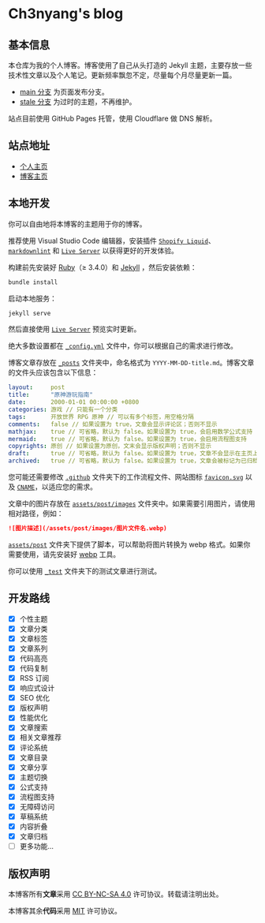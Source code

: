 # Ch3nyang's blog

## 基本信息

本仓库为我的个人博客。博客使用了自己从头打造的 Jekyll 主题，主要存放一些技术性文章以及个人笔记。更新频率飘忽不定，尽量每个月尽量更新一篇。

- [main 分支](https://github.com/WCY-dt/blog/tree/main) 为页面发布分支。
- [stale 分支](https://github.com/WCY-dt/blog/tree/stale) 为过时的主题，不再维护。

站点目前使用 GitHub Pages 托管，使用 Cloudflare 做 DNS 解析。

## 站点地址

- [个人主页](https://ch3nyang.top/)
- [博客主页](https://blog.ch3nyang.top/)

## 本地开发

你可以自由地将本博客的主题用于你的博客。

推荐使用 Visual Studio Code 编辑器，安装插件 [`Shopify Liquid`](https://marketplace.visualstudio.com/items?itemName=Shopify.theme-check-vscode)、[`markdownlint`](https://marketplace.visualstudio.com/items?itemName=DavidAnson.vscode-markdownlint) 和 [`Live Server`](https://marketplace.visualstudio.com/items?itemName=ritwickdey.LiveServer) 以获得更好的开发体验。

构建前先安装好 [Ruby](https://rubyinstaller.org/downloads/)（≥ 3.4.0）和 [Jekyll](https://jekyllrb.com/docs/installation/) ，然后安装依赖：

```bash
bundle install
```

启动本地服务：

```bash
jekyll serve
```

然后直接使用 [`Live Server`](https://marketplace.visualstudio.com/items?itemName=ritwickdey.LiveServer) 预览实时更新。

绝大多数设置都在 [`_config.yml`](./_config.yml) 文件中，你可以根据自己的需求进行修改。

博客文章存放在 [`_posts`](./_posts) 文件夹中，命名格式为 `YYYY-MM-DD-title.md`。博客文章的文件头应该包含以下信息：

```yaml
layout:     post
title:      "原神游玩指南"
date:       2000-01-01 00:00:00 +0800
categories: 游戏 // 只能有一个分类
tags:       开放世界 RPG 原神 // 可以有多个标签，用空格分隔
comments:   false // 如果设置为 true，文章会显示评论区；否则不显示
mathjax:    true // 可省略，默认为 false。如果设置为 true，会启用数学公式支持
mermaid:    true // 可省略，默认为 false。如果设置为 true，会启用流程图支持
copyrights: 原创 // 如果设置为原创，文末会显示版权声明；否则不显示
draft:      true // 可省略，默认为 false。如果设置为 true，文章不会显示在主页上
archived:   true // 可省略，默认为 false。如果设置为 true，文章会被标记为已归档
```

您可能还需要修改 [`.github`](./.github) 文件夹下的工作流程文件、网站图标 [`favicon.svg`](./favicon.svg) 以及 [`CNAME`](./CNAME)，以适应您的需求。

文章中的图片存放在 [`assets/post/images`](./assets/post/images) 文件夹中。如果需要引用图片，请使用相对路径，例如：

```markdown
![图片描述](/assets/post/images/图片文件名.webp)
```

[`assets/post`](./assets/post) 文件夹下提供了脚本，可以帮助将图片转换为 webp 格式。如果你需要使用，请先安装好 [webp](https://developers.google.com/speed/webp) 工具。

你可以使用 [`_test`](./_test) 文件夹下的测试文章进行测试。

## 开发路线

- [x] 个性主题
- [x] 文章分类
- [x] 文章标签
- [x] 文章系列
- [x] 代码高亮
- [x] 代码复制
- [x] RSS 订阅
- [x] 响应式设计
- [x] SEO 优化
- [x] 版权声明
- [x] 性能优化
- [x] 文章搜索
- [x] 相关文章推荐
- [x] 评论系统
- [x] 文章目录
- [x] 文章分享
- [x] 主题切换
- [x] 公式支持
- [x] 流程图支持
- [x] 无障碍访问
- [x] 草稿系统
- [x] 内容折叠
- [x] 文章归档
- [ ] 更多功能...

## 版权声明

本博客所有**文章**采用 [CC BY-NC-SA 4.0](https://creativecommons.org/licenses/by-nc-sa/4.0/) 许可协议。转载请注明出处。

本博客其余**代码**采用 [MIT](https://opensource.org/licenses/MIT) 许可协议。
